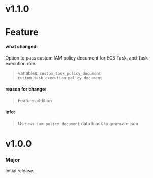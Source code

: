 # v1.1.0

# Feature

#### what changed:

Option to pass custom IAM policy document for ECS Task, and Task execution role.

> variables:
> `custom_task_policy_document`
> `custom_task_execution_policy_document`

#### reason for change:

> Feature addition

#### info:

> Use `aws_iam_policy_document` data block to generate json

# v1.0.0

### Major

Initial release.
